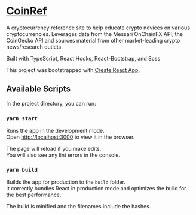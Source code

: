 # [CoinRef](https://coinref.org)

A cryptocurrency reference site to help educate crypto novices on various cryptocurrencies. Leverages data from the Messari OnChainFX API, the CoinGecko API and sources material from other market-leading crypto news/research outlets.

Built with TypeScript, React Hooks, React-Bootstrap, and Scss

This project was bootstrapped with [Create React App](https://github.com/facebook/create-react-app).

## Available Scripts

In the project directory, you can run:

### `yarn start`

Runs the app in the development mode.<br />
Open [http://localhost:3000](http://localhost:3000) to view it in the browser.

The page will reload if you make edits.<br />
You will also see any lint errors in the console.

### `yarn build`

Builds the app for production to the `build` folder.<br />
It correctly bundles React in production mode and optimizes the build for the best performance.

The build is minified and the filenames include the hashes.<br />
